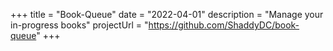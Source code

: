 +++
title = "Book-Queue"
date = "2022-04-01"
description = "Manage your in-progress books"
projectUrl = "https://github.com/ShaddyDC/book-queue"
+++
